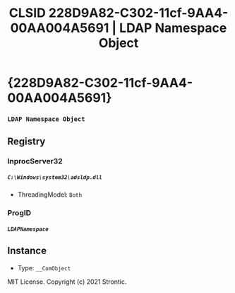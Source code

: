 ﻿---
title: "CLSID 228D9A82-C302-11cf-9AA4-00AA004A5691 | LDAP Namespace Object"
excerpt: What is COM-Object CLSID 228D9A82-C302-11cf-9AA4-00AA004A5691?
---

# {228D9A82-C302-11cf-9AA4-00AA004A5691}

### `LDAP Namespace Object`

## Registry


### InprocServer32

##### `C:\Windows\system32\adsldp.dll`
* ThreadingModel: `Both`

### ProgID

##### `LDAPNamespace`

## Instance

* Type: `__ComObject`

MIT License. Copyright (c) 2021 Strontic.


